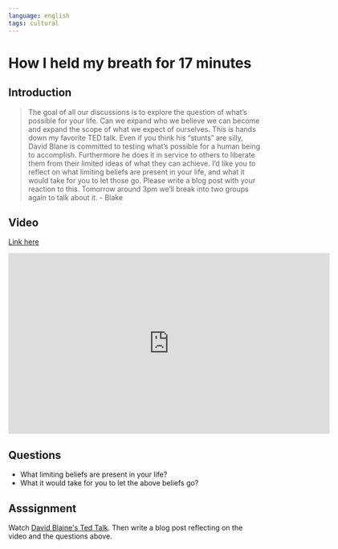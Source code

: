 ```yaml
---
language: english
tags: cultural
---
```


# How I held my breath for 17 minutes

## Introduction

> The goal of all our discussions is to explore the question of what’s possible for your life.  Can we expand who we believe we can become and expand the scope of what we expect of ourselves.  This is hands down my favorite TED talk.  Even if you think his “stunts” are silly, David Blane is committed to testing what’s possible for a human being to accomplish.  Furthermore he does it in service to others to liberate them from their limited ideas of what they can achieve.  I’d like you to reflect on what limiting beliefs are present in your life, and what it would take for you to let those go. Please write a blog post with your reaction to this.  Tomorrow around 3pm we’ll break into two groups again to talk about it. - Blake

## Video

[Link here](http://www.ted.com/talks/david_blaine_how_i_held_my_breath_for_17_min?language=en)

<iframe src="https://embed-ssl.ted.com/talks/david_blaine_how_i_held_my_breath_for_17_min.html" width="640" height="360" frameborder="0" scrolling="no" webkitAllowFullScreen mozallowfullscreen allowFullScreen></iframe>

## Questions

* What limiting beliefs are present in your life?
* What it would take for you to let the above beliefs go?

## Asssignment

Watch [David Blaine's Ted Talk](http://www.ted.com/talks/david_blaine_how_i_held_my_breath_for_17_min?language=en). Then write a blog post reflecting on the video and the questions above.
